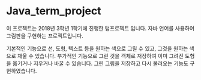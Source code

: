 # Java_term_project

이 프로젝트는 2018년 3학년 1학기에 진행한 텀프로젝트 입니다.
자바 언어를 사용하여 그림판을 구현하는 프로젝트입니다.

기본적인 기능으로 선, 도형, 텍스트 등을 원하는 색으로 그릴 수 있고, 그것을 원하는 색으로 채울 수 있습니다.
부가적인 기능으로 그린 것을 객체로 저장하여 이미 그려진 도형을 옮기거나 지우거나 바꿀 수 있습니다.
그린 그림을 저장하고 다시 불러오는 기능도 구현하였습니다.
